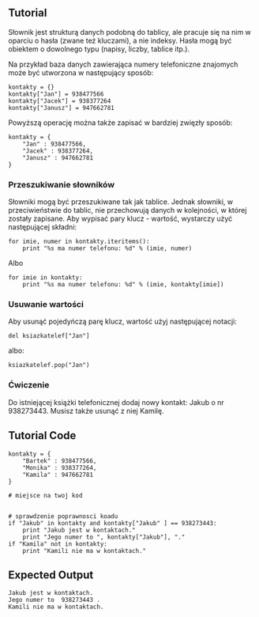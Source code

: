 Tutorial
--------

Słownik jest strukturą danych podobną do tablicy, ale pracuje się na nim w oparciu o hasła (zwane też kluczami), a nie indeksy. Hasła mogą być obiektem o dowolnego typu (napisy, liczby, tablice itp.).

Na przykład baza danych zawierająca numery telefoniczne znajomych może być utworzona w następujący sposób:

	kontakty = {}
	kontakty["Jan"] = 938477566
	kontakty["Jacek"] = 938377264
	kontakty["Janusz"] = 947662781

Powyższą operację można także zapisać w bardziej zwięzły sposób:

	kontakty = {
	    "Jan" : 938477566,
	    "Jacek" : 938377264,
	    "Janusz" : 947662781
	}

### Przeszukiwanie słowników 

Słowniki mogą być przeszukiwane tak jak tablice. Jednak słowniki, w przeciwieństwie do tablic, nie przechowują danych w kolejności, w której zostały zapisane. Aby wypisać pary klucz - wartość, wystarczy użyć następującej składni:

	for imie, numer in kontakty.iteritems():
	    print "%s ma numer telefonu: %d" % (imie, numer)
Albo
	
	for imie in kontakty:
	    print "%s ma numer telefonu: %d" % (imie, kontakty[imie])

### Usuwanie wartości

Aby usunąć pojedyńczą parę klucz, wartość użyj następującej notacji:

	del ksiazkatelef["Jan"]

albo:

	ksiazkatelef.pop("Jan")

### Ćwiczenie

Do istniejącej książki telefonicznej dodaj nowy kontakt: Jakub o nr 938273443. Musisz także usunąć z niej Kamilę.

Tutorial Code
-------------

	kontakty = {
	    "Bartek" : 938477566,
	    "Monika" : 938377264,
	    "Kamila" : 947662781
	}
	
	# miejsce na twoj kod
	
	
	# sprawdzenie poprawnosci koadu
	if "Jakub" in kontakty and kontakty["Jakub" ] == 938273443:
	    print "Jakub jest w kontaktach."
	    print "Jego numer to ", kontakty["Jakub"], "."
	if "Kamila" not in kontakty:
	    print "Kamili nie ma w kontaktach."

Expected Output
---------------
	Jakub jest w kontaktach.
	Jego numer to  938273443 .
	Kamili nie ma w kontaktach.